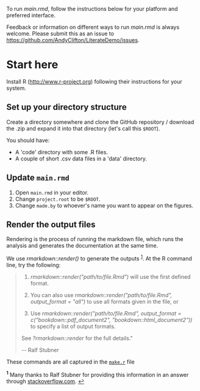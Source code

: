 

To run _main.rmd_, follow the instructions below for your platform and preferred interface.

Feedback or information on different ways to run _main.rmd_ is always welcome. Please submit this as an issue to https://github.com/AndyClifton/LiterateDemo/issues.

# Start here
Install R (<http://www.r-project.org>) following their instructions for your system.

## Set up your directory structure
Create a directory somewhere and clone the GitHub repository / download the .zip and expand it into that directory (let's call this `$ROOT`).

You should have:
- A 'code' directory with some .R files.
- A couple of short .csv data files in a 'data' directory.

## Update `main.rmd`
1. Open `main.rmd` in your editor.
  1. Change `project.root` to be `$ROOT`.
  1. Change `made.by` to whoever's name you want to appear on the figures.

## Render the output files
Rendering is the process of running the markdown file, which runs the analysis and generates the documentation at the same time.

We use _rmarkdown::render()_ to generate the outputs <sup id="a1">[1](#f1)</sup>. At the R command line, try the following:
> 1. _rmarkdown::render("path/to/file.Rmd")_ will use the first defined format.
>
> 2. You can also use _rmarkdown::render("path/to/file.Rmd", output_format = "all")_ to use all formats given in the file, or
> 3. Use _rmarkdown::render("path/to/file.Rmd", output_format = c("bookdown::pdf_document2", "bookdown::html_document2"))_ to specify a list of output formats.
>
> See _?rmarkdown::render_ for the full details."
>
> -- Ralf Stubner

These commands are all captured in the [`make.r`](make.r) file

<sup><b id="f1">1</b></sup> Many thanks to Ralf Stubner for providing this information in an answer through [stackoverflow.com](https://stackoverflow.com/questions/51676427/r-markdown-ref-not-working/51677282?noredirect=1#comment103233545_51677282). [↩](#a1)
